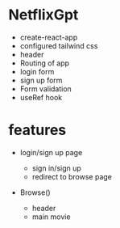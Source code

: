
# NetflixGpt
- create-react-app
- configured tailwind css
- header
- Routing of app
- login form
- sign up form
- Form validation
- useRef hook

# features
- login/sign up page
    <br>
    - sign in/sign up
    - redirect to browse page

- Browse()
    - header
    - main movie    
